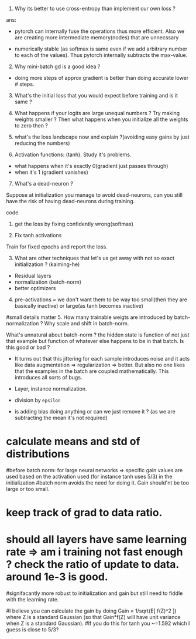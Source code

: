 1. Why its better to use cross-entropy than implement our own loss ?

ans: 
 - pytorch can internally fuse the operations thus more efficient. Also we are creating more intermediate memory(nodes) that are unnecssary

- numerically stable (as softmax is same even if we add arbitrary number to each of the values). Thus pytorch internally subtracts the max-value.

2. Why mini-batch gd is a good idea ?

- doing more steps of approx gradient is better than doing accurate lower # steps.

3. What's the initial loss that you would expect before training and is it same ?

4. What happens if your logits are large unequal numbers ? Try making weights smaller ? Then what happens when you initialize all the weights to zero then ?

5. what's the loss landscape now and explain ?(avoiding easy gains by just reducing the numbers)

6. Activation functions: (tanh). Study it's problems.
- what happens when it's exactly 0(gradient just passes through)
- when it's 1 (gradient vanishes)

7. What's a dead-neuron ?

Suppose at initialization you manage to avoid dead-neurons, can you still have the risk of having dead-neurons during training.

code
1. get the loss by fixing confidently wrong(softmax)

2. Fix tanh activations

Train for fixed epochs and report the loss.

3. What are other techniques that let's us get away with not so exact initialization ? (kaiming-he)

- Residual layers
- normalization (batch-norm)
- better optimizers


4. pre-activations = we don't want them to be way too small(then they are basically inactive) or large(as tanh becomes inactive)


#small details matter
5. How many trainable weigts are introduced by batch-normalization ? Why scale and shift in batch-norm.

What's unnatural about batch-norm ?
the hidden state is function of not just that example but function of whatever else happens to be in that batch. Is this good or bad ?

- It turns out that this jittering for each sample introduces noise and it acts like data augmentation => regularization => better. But also no one likes that the examples in the batch are coupled mathematically. This introduces all sorts of bugs.

- Layer, instance normalization.

- division by `epsilon`

- is adding bias doing anything or can we just remove it ? (as we are subtracting the mean it's not required)


# calculate means and std of distributions

#before batch norm: for large neural networks => specific gain values are used based on the activation used (for instance tanh uses 5/3) in the initialization
#batch norm avoids the need for doing it. Gain should'nt be too large or too small.


# keep track of grad to data ratio.

# should all layers have same learning rate => am i training not fast enough ? check the ratio of update to data. around 1e-3 is good.
#signifacantly more robust to initialization and gain but still need to fiddle with the learning rate.

#I believe you can calculate the gain by doing Gain = 1/sqrt(E[ f(Z)^2 ]) where Z is a standard Gaussian (so that Gain*f(Z) will have unit variance when Z is a standard Gaussian). 
#If you do this for tanh you ~=1.592 which I guess is close to 5/3?
